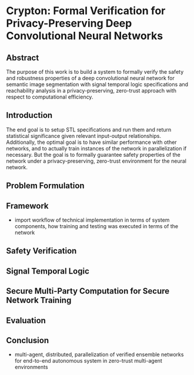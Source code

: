 # Crypton: Formal Verification for Privacy-Preserving Deep Convolutional Neural Networks

## Abstract
The purpose of this work is to build a system to formally verify the safety and robustness properties of a deep convolutional neural network for semantic image segmentation with signal temporal logic specifications and reachability analysis in a privacy-preserving, zero-trust approach with respect to computational efficiency.

## Introduction
The end goal is to setup STL specifications and run them and return statistical significance given relevant input-output relationships. Additionally, the optimal goal is to have similar performance with other networks, and to actually train instances of the network in parallelization if necessary. But the goal is to formally guarantee safety properties of the network under a privacy-preserving, zero-trust environment for the neural network.

## Problem Formulation



## Framework
- import workflow of technical implementation in terms of system components, how training and testing was executed in terms of the network


## Safety Verification


## Signal Temporal Logic


## Secure Multi-Party Computation for Secure Network Training 


## Evaluation


## Conclusion
- multi-agent, distributed, parallelization of verified ensemble networks for end-to-end autonomous system in zero-trust multi-agent environments

